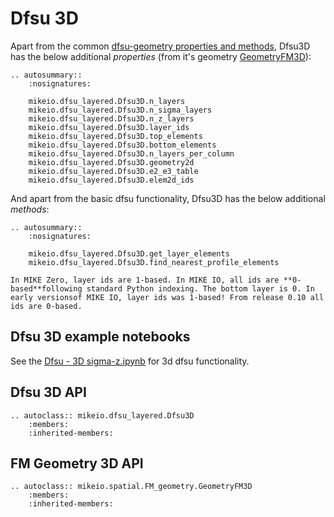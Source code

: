 # Dfsu 3D


Apart from the common [dfsu-geometry properties and methods](./dfu-mesh-overview.md#mike-io-flexible-mesh-geometry), Dfsu3D has the below additional *properties* (from it's geometry [GeometryFM3D](GeometryFM3D)): 

```{eval-rst}
.. autosummary::
    :nosignatures:

    mikeio.dfsu_layered.Dfsu3D.n_layers
    mikeio.dfsu_layered.Dfsu3D.n_sigma_layers
    mikeio.dfsu_layered.Dfsu3D.n_z_layers
    mikeio.dfsu_layered.Dfsu3D.layer_ids
    mikeio.dfsu_layered.Dfsu3D.top_elements
    mikeio.dfsu_layered.Dfsu3D.bottom_elements
    mikeio.dfsu_layered.Dfsu3D.n_layers_per_column
    mikeio.dfsu_layered.Dfsu3D.geometry2d
    mikeio.dfsu_layered.Dfsu3D.e2_e3_table
    mikeio.dfsu_layered.Dfsu3D.elem2d_ids
```


And apart from the basic dfsu functionality, Dfsu3D has the below additional *methods*: 

```{eval-rst}
.. autosummary::
    :nosignatures:

    mikeio.dfsu_layered.Dfsu3D.get_layer_elements
    mikeio.dfsu_layered.Dfsu3D.find_nearest_profile_elements
```



```{warning}
In MIKE Zero, layer ids are 1-based. In MIKE IO, all ids are **0-based**following standard Python indexing. The bottom layer is 0. In early versionsof MIKE IO, layer ids was 1-based! From release 0.10 all ids are 0-based.
```


## Dfsu 3D example notebooks

See the [Dfsu - 3D sigma-z.ipynb](https://nbviewer.jupyter.org/github/DHI/mikeio/blob/main/notebooks/Dfsu%20-%203D%20sigma-z.ipynb) for 3d dfsu functionality.


## Dfsu 3D API

```{eval-rst}
.. autoclass:: mikeio.dfsu_layered.Dfsu3D
	:members:
	:inherited-members:
```

## FM Geometry 3D API

```{eval-rst}
.. autoclass:: mikeio.spatial.FM_geometry.GeometryFM3D
	:members:
	:inherited-members:
```

